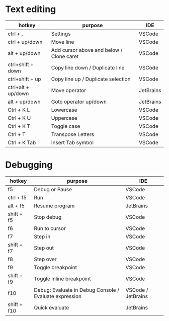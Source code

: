 # Text editing

| hotkey             | purpose                                  | IDE       |
| ------------------ | ---------------------------------------- | --------- |
| ctrl + ,           | Settings                                 | VSCode    |
| ctrl + up/down     | Move line                                | VSCode    |
| alt + up/down      | Add cursor above and below / Clone caret | VSCode    |
| ctrl+shift + down  | Copy line down / Duplicate line          | VSCode    |
| ctrl+shift + up    | Copy line up / Duplicate selection       | VSCode    |
| ctrl+alt + up/down | Move operator                            | JetBrains |
| alt + up/down      | Goto operator up/down                    | JetBrains |
| Ctrl + K L         | Lowercase                                | VSCode    |
| Ctrl + K U         | Uppercase                                | VSCode    |
| Ctrl + K T         | Toggle case                              | VSCode    |
| Ctrl + T           | Transpose Letters                        | VSCode    |
| Ctrl + K Tab       | Insert Tab symbol                        | VSCode    |

# Debugging

| hotkey      | purpose                                                | IDE                |
| ----------- | ------------------------------------------------------ | ------------------ |
| f5          | Debug or Pause                                         | VSCode             |
| ctrl + f5   | Run                                                    | VSCode             |
| alt + f5    | Resume program                                         | JetBrains          |
| shift + f5  | Stop debug                                             | VSCode             |
| f6          | Run to cursor                                          | VSCode             |
| f7          | Step in                                                | VSCode             |
| shift + f7  | Step out                                               | VSCode             |
| f8          | Step over                                              | VSCode             |
| f9          | Toggle breakpoint                                      | VSCode             |
| shift + f9  | Toggle inline breakpoint                               | VSCode             |
| f10         | Debug: Evaluate in Debug Console / Evaluate expression | VSCode / JetBrains |
| shift + f10 | Quick evaluate                                         | JetBrains          |
